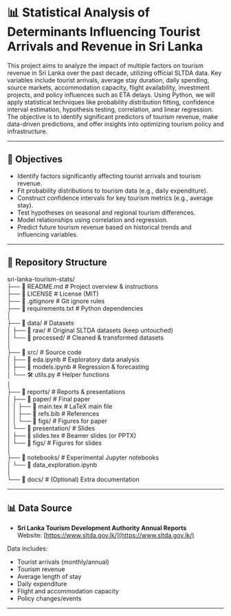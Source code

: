 # 📊 Statistical Analysis of Determinants Influencing Tourist Arrivals and Revenue in Sri Lanka

This project aims to analyze the impact of multiple factors on tourism revenue in Sri Lanka over the past decade, utilizing official SLTDA data. Key variables include tourist arrivals, average stay duration, daily spending, source markets, accommodation capacity, flight availability, investment projects, and policy influences such as ETA delays. Using Python, we will apply statistical techniques like probability distribution fitting, confidence interval estimation, hypothesis testing, correlation, and linear regression. The objective is to identify significant predictors of tourism revenue, make data-driven predictions, and offer insights into optimizing tourism policy and infrastructure. 

---

## 🎯 Objectives
- Identify factors significantly affecting tourist arrivals and tourism revenue.
- Fit probability distributions to tourism data (e.g., daily expenditure).
- Construct confidence intervals for key tourism metrics (e.g., average stay).
- Test hypotheses on seasonal and regional tourism differences.
- Model relationships using correlation and regression.
- Predict future tourism revenue based on historical trends and influencing variables.

---

## 📂 Repository Structure
sri-lanka-tourism-stats/</br>
├── 📄 README.md # Project overview & instructions</br>
├── 📄 LICENSE # License (MIT)</br>
├── 📄 .gitignore # Git ignore rules</br>
├── 📄 requirements.txt # Python dependencies</br>
│</br>
├── 📂 data/ # Datasets</br>
│ ├── 📂 raw/ # Original SLTDA datasets (keep untouched)</br>
│ └── 📂 processed/ # Cleaned & transformed datasets</br>
│</br>
├── 📂 src/ # Source code</br>
│ ├── 📓 eda.ipynb # Exploratory data analysis</br>
│ ├── 📓 models.ipynb # Regression & forecasting</br>
│ └── 🛠️ utils.py # Helper functions</br>
│</br>
├── 📂 reports/ # Reports & presentations</br>
│ ├── 📂 paper/ # Final paper</br>
│ │ ├── 📄 main.tex # LaTeX main file</br>
│ │ ├── 📄 refs.bib # References</br>
│ │ └── 📂 figs/ # Figures for paper</br>
│ └── 📂 presentation/ # Slides</br>
│ ├── 📄 slides.tex # Beamer slides (or PPTX)</br>
│ └── 📂 figs/ # Figures for slides</br>
│</br>
├── 📂 notebooks/ # Experimental Jupyter notebooks</br>
│ └── 📓 data_exploration.ipynb</br>
│</br>
└── 📂 docs/ # (Optional) Extra documentation</br>

---

## 📊 Data Source
- **Sri Lanka Tourism Development Authority Annual Reports**  
  Website: [https://www.sltda.gov.lk/](https://www.sltda.gov.lk/)  

Data includes:
- Tourist arrivals (monthly/annual)
- Tourism revenue
- Average length of stay
- Daily expenditure
- Flight and accommodation capacity
- Policy changes/events

---
